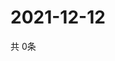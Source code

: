 # 2021-12-12
  共 0条

  <!-- BEGIN -->
  <!-- 最后更新时间Sun Dec 12 2021 07:03:56 GMT+0000 (Coordinated Universal Time) -->
  
  <!-- END -->
  
  
